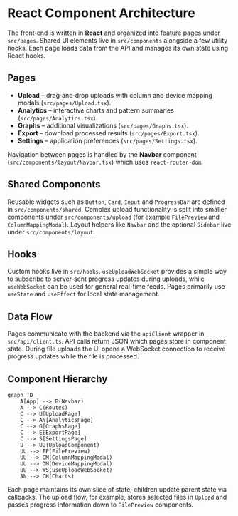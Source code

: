 # React Component Architecture

The front‑end is written in **React** and organized into feature pages under
`src/pages`. Shared UI elements live in `src/components` alongside a few utility
hooks. Each page loads data from the API and manages its own state using React
hooks.

## Pages

- **Upload** – drag‑and‑drop uploads with column and device mapping modals
  (`src/pages/Upload.tsx`).
- **Analytics** – interactive charts and pattern summaries
  (`src/pages/Analytics.tsx`).
- **Graphs** – additional visualizations (`src/pages/Graphs.tsx`).
- **Export** – download processed results (`src/pages/Export.tsx`).
- **Settings** – application preferences (`src/pages/Settings.tsx`).

Navigation between pages is handled by the **Navbar** component
(`src/components/layout/Navbar.tsx`) which uses `react-router-dom`.

## Shared Components

Reusable widgets such as `Button`, `Card`, `Input` and `ProgressBar` are defined
in `src/components/shared`. Complex upload functionality is split into smaller
components under `src/components/upload` (for example
`FilePreview` and `ColumnMappingModal`). Layout helpers like `Navbar` and the
optional `Sidebar` live under `src/components/layout`.

## Hooks

Custom hooks live in `src/hooks`. `useUploadWebSocket` provides a simple way to
subscribe to server‑sent progress updates during uploads, while
`useWebSocket` can be used for general real-time feeds. Pages primarily use
`useState` and `useEffect` for local state management.

## Data Flow

Pages communicate with the backend via the `apiClient` wrapper in
`src/api/client.ts`. API calls return JSON which pages store in component state.
During file uploads the UI opens a WebSocket connection to receive progress
updates while the file is processed.

## Component Hierarchy

```mermaid
graph TD
    A[App] --> B(Navbar)
    A --> C(Routes)
    C --> U[UploadPage]
    C --> AN[AnalyticsPage]
    C --> G[GraphsPage]
    C --> E[ExportPage]
    C --> S[SettingsPage]
    U --> UU(UploadComponent)
    UU --> FP(FilePreview)
    UU --> CM(ColumnMappingModal)
    UU --> DM(DeviceMappingModal)
    UU --> WS(useUploadWebSocket)
    AN --> CH(Charts)
```

Each page maintains its own slice of state; children update parent state via
callbacks. The upload flow, for example, stores selected files in `Upload` and
passes progress information down to `FilePreview` components.
